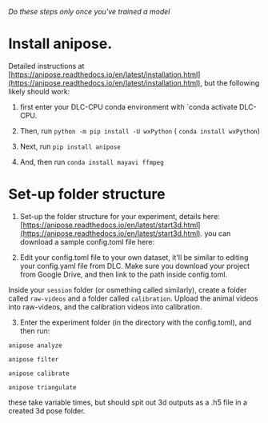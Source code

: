 *Do these steps only once you've trained a model*

# Install anipose. 

Detailed instructions at [https://anipose.readthedocs.io/en/latest/installation.html](https://anipose.readthedocs.io/en/latest/installation.html), but the following likely should work:

1. first enter your DLC-CPU conda environment with `conda activate DLC-CPU.

2. Then, run `python -m pip install -U wxPython` ( `conda install wxPython`)

3. Next, run `pip install anipose`

4. And, then run `conda install mayavi ffmpeg`

# Set-up folder structure
1. Set-up the folder structure for your experiment, details here: [https://anipose.readthedocs.io/en/latest/start3d.html](https://anipose.readthedocs.io/en/latest/start3d.html). you can download a sample config.toml file here:

2. Edit your config.toml file to your own dataset, it'll be similar to editing your config.yaml file from DLC. Make sure you download your project from Google Drive, and then link to the path inside config.toml.

Inside your `session` folder (or osmething called similarly), create a folder called `raw-videos` and a folder called `calibration`. Upload the animal videos into raw-videos, and the calibration videos into calibration.

3. Enter the experiment folder (in the directory with the config.toml), and then run:

`anipose analyze`

`anipose filter`

`anipose calibrate`

`anipose triangulate`

these take variable times, but should spit out 3d outputs as a .h5 file in a created 3d pose folder.

